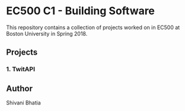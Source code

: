 # EC500 C1 - Building Software
This repository contains a collection of projects worked on in EC500 at Boston University in Spring 2018.

## Projects 
### 1. TwitAPI 
## Author
Shivani Bhatia
